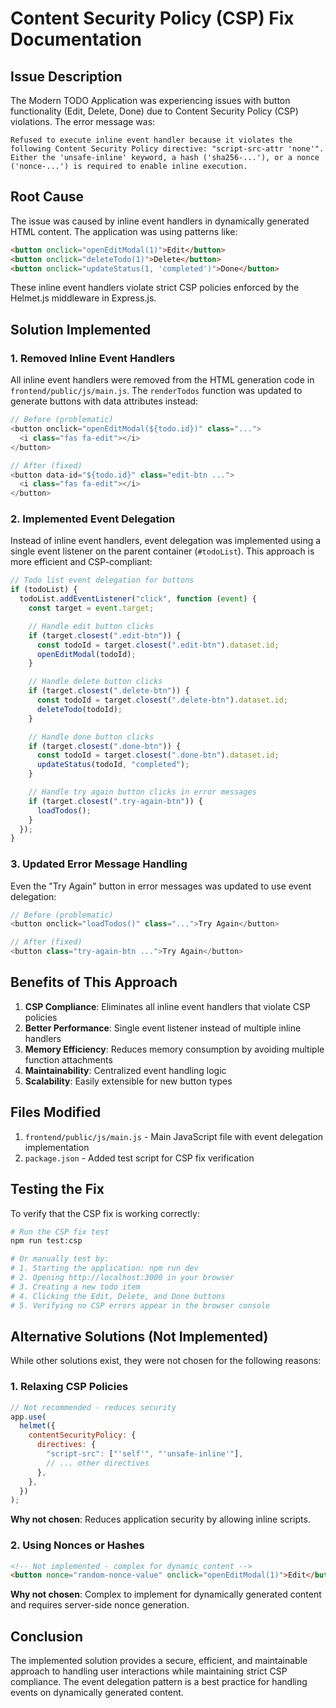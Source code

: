 # Content Security Policy (CSP) Fix Documentation

## Issue Description

The Modern TODO Application was experiencing issues with button functionality (Edit, Delete, Done) due to Content Security Policy (CSP) violations. The error message was:

```
Refused to execute inline event handler because it violates the following Content Security Policy directive: "script-src-attr 'none'". Either the 'unsafe-inline' keyword, a hash ('sha256-...'), or a nonce ('nonce-...') is required to enable inline execution.
```

## Root Cause

The issue was caused by inline event handlers in dynamically generated HTML content. The application was using patterns like:

```html
<button onclick="openEditModal(1)">Edit</button>
<button onclick="deleteTodo(1)">Delete</button>
<button onclick="updateStatus(1, 'completed')">Done</button>
```

These inline event handlers violate strict CSP policies enforced by the Helmet.js middleware in Express.js.

## Solution Implemented

### 1. Removed Inline Event Handlers

All inline event handlers were removed from the HTML generation code in `frontend/public/js/main.js`. The `renderTodos` function was updated to generate buttons with data attributes instead:

```javascript
// Before (problematic)
<button onclick="openEditModal(${todo.id})" class="...">
  <i class="fas fa-edit"></i>
</button>

// After (fixed)
<button data-id="${todo.id}" class="edit-btn ...">
  <i class="fas fa-edit"></i>
</button>
```

### 2. Implemented Event Delegation

Instead of inline event handlers, event delegation was implemented using a single event listener on the parent container (`#todoList`). This approach is more efficient and CSP-compliant:

```javascript
// Todo list event delegation for buttons
if (todoList) {
  todoList.addEventListener("click", function (event) {
    const target = event.target;

    // Handle edit button clicks
    if (target.closest(".edit-btn")) {
      const todoId = target.closest(".edit-btn").dataset.id;
      openEditModal(todoId);
    }

    // Handle delete button clicks
    if (target.closest(".delete-btn")) {
      const todoId = target.closest(".delete-btn").dataset.id;
      deleteTodo(todoId);
    }

    // Handle done button clicks
    if (target.closest(".done-btn")) {
      const todoId = target.closest(".done-btn").dataset.id;
      updateStatus(todoId, "completed");
    }

    // Handle try again button clicks in error messages
    if (target.closest(".try-again-btn")) {
      loadTodos();
    }
  });
}
```

### 3. Updated Error Message Handling

Even the "Try Again" button in error messages was updated to use event delegation:

```javascript
// Before (problematic)
<button onclick="loadTodos()" class="...">Try Again</button>

// After (fixed)
<button class="try-again-btn ...">Try Again</button>
```

## Benefits of This Approach

1. **CSP Compliance**: Eliminates all inline event handlers that violate CSP policies
2. **Better Performance**: Single event listener instead of multiple inline handlers
3. **Memory Efficiency**: Reduces memory consumption by avoiding multiple function attachments
4. **Maintainability**: Centralized event handling logic
5. **Scalability**: Easily extensible for new button types

## Files Modified

1. `frontend/public/js/main.js` - Main JavaScript file with event delegation implementation
2. `package.json` - Added test script for CSP fix verification

## Testing the Fix

To verify that the CSP fix is working correctly:

```bash
# Run the CSP fix test
npm run test:csp

# Or manually test by:
# 1. Starting the application: npm run dev
# 2. Opening http://localhost:3000 in your browser
# 3. Creating a new todo item
# 4. Clicking the Edit, Delete, and Done buttons
# 5. Verifying no CSP errors appear in the browser console
```

## Alternative Solutions (Not Implemented)

While other solutions exist, they were not chosen for the following reasons:

### 1. Relaxing CSP Policies

```javascript
// Not recommended - reduces security
app.use(
  helmet({
    contentSecurityPolicy: {
      directives: {
        "script-src": ["'self'", "'unsafe-inline'"],
        // ... other directives
      },
    },
  })
);
```

**Why not chosen**: Reduces application security by allowing inline scripts.

### 2. Using Nonces or Hashes

```html
<!-- Not implemented - complex for dynamic content -->
<button nonce="random-nonce-value" onclick="openEditModal(1)">Edit</button>
```

**Why not chosen**: Complex to implement for dynamically generated content and requires server-side nonce generation.

## Conclusion

The implemented solution provides a secure, efficient, and maintainable approach to handling user interactions while maintaining strict CSP compliance. The event delegation pattern is a best practice for handling events on dynamically generated content.
